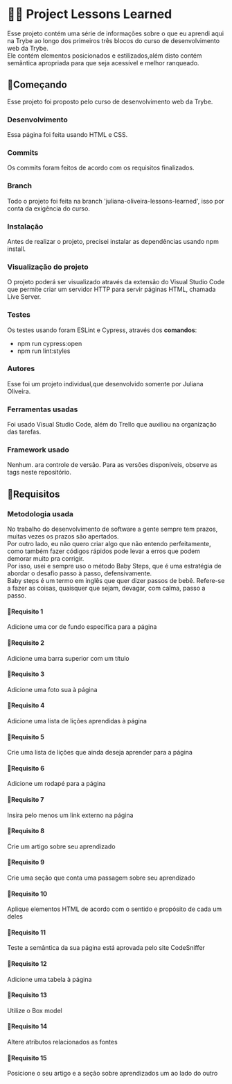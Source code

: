 # 	:woman_technologist: Project Lessons Learned

Esse projeto contém uma série de informações sobre o que eu aprendi aqui na Trybe ao longo dos primeiros três blocos do curso de desenvolvimento web da Trybe. <br>Ele contém elementos posicionados e estilizados,além disto contém semântica apropriada para que seja acessível e melhor ranqueado.

## :rocket:Começando
Esse projeto foi proposto pelo curso de desenvolvimento web da Trybe.
### Desenvolvimento
Essa página foi feita usando HTML e CSS.
### Commits
Os commits foram feitos de acordo com os requisitos finalizados.
### Branch
Todo o projeto foi feita na branch 'juliana-oliveira-lessons-learned', isso por conta da exigência do curso.
### Instalação
Antes de realizar o projeto, precisei instalar as dependências usando npm install.
### Visualização do projeto
O projeto poderá ser visualizado através da extensão do Visual Studio Code que permite criar um servidor HTTP para servir páginas HTML, chamada Live Server.
### Testes
Os testes usando foram ESLint e Cypress, através dos **comandos**: <br>
* npm run cypress:open <br>
* npm run lint:styles
### Autores
Esse foi um projeto individual,que desenvolvido somente por Juliana Oliveira.
### Ferramentas usadas
Foi usado Visual Studio Code, além do Trello que auxiliou na organização das tarefas.
### Framework usado
Nenhum.
ara controle de versão. Para as versões disponíveis, observe as tags neste repositório.

## :footprints:Requisitos
### Metodologia usada
No trabalho do desenvolvimento de software a gente sempre tem prazos, muitas vezes os prazos são apertados.<br>
Por outro lado, eu não quero criar algo que não entendo perfeitamente, como também fazer códigos rápidos pode levar a erros que podem demorar muito pra corrigir.<br>
Por isso, usei e sempre uso o método Baby Steps, que é uma estratégia de abordar o desafio passo à passo, defensivamente.<br>
Baby steps é um termo em inglês que quer dizer passos de bebê. Refere-se a fazer as coisas, quaisquer que sejam, devagar, com calma, passo a passo.
#### :footprints:Requisito 1
Adicione uma cor de fundo específica para a página
#### :footprints:Requisito 2
Adicione uma barra superior com um título
#### :footprints:Requisito 3
Adicione uma foto sua à página
#### :footprints:Requisito 4
Adicione uma lista de lições aprendidas à página
#### :footprints:Requisito 5
Crie uma lista de lições que ainda deseja aprender para a página
#### :footprints:Requisito 6
Adicione um rodapé para a página
#### :footprints:Requisito 7
Insira pelo menos um link externo na página
#### :footprints:Requisito 8
Crie um artigo sobre seu aprendizado
#### :footprints:Requisito 9
Crie uma seção que conta uma passagem sobre seu aprendizado
#### :footprints:Requisito 10
Aplique elementos HTML de acordo com o sentido e propósito de cada um deles
#### :footprints:Requisito 11
Teste a semântica da sua página está aprovada pelo site CodeSniffer
#### :footprints:Requisito 12
Adicione uma tabela à página
#### :footprints:Requisito 13
Utilize o Box model
#### :footprints:Requisito 14
Altere atributos relacionados as fontes
#### :footprints:Requisito 15
Posicione o seu artigo e a seção sobre aprendizados um ao lado do outro
